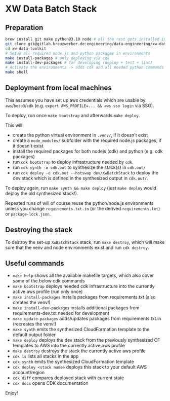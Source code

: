 # XW Data Batch Stack

## Preparation

```bash
brew install git make python@3.10 node # all the rest gets installed into node.js/python environments
git clone git@gitlab.kreuzwerker.de:engineering/data-engineering/xw-data-toolkit.git
cd xw-data-toolkit
# Setup all required node.js and python packages in environments
make install-packages # only deploying via cdk 
make install-dev-packages # for developing (deploy + test + lint)
# Activate the environments -> adds cdk and all needed python commands into the path
make shell
```

## Deployment from local machines

This assumes you have set up aws credentials which are usable by `aws`/`boto3`/`cdk` 
(e.g. `export AWS_PROFILE=... && aws sso login` via SSO).

To deploy, run once `make bootstrap` and afterwards `make deploy`.

This will
* create the python virtual environment in `.venv/`, if it doesn't exist
* create a `node_modules/` subfolder with the required node.js packages, if it doesn't exist
* install the required packages for both nodejs (cdk) and python (e.g. cdk packages)
* run `cdk bootstrap` to deploy infrastructure needed by `cdk`.
* run `cdk synth -o cdk.out` to synthesize the stack(s) in `cdk.out/`
* run `cdk deploy -o cdk.out --hotswap dev/XwBatchStack` to deploy the dev stack which is defined in the synthesized
  output in `cdk.out/`.

To deploy again, run `make synth && make deploy` (just `make deploy` would deploy the old synthesized stack!).

Repeated runs of will of course reuse the python/node.js environments unless you change `requirements.txt.in`
(or the derived `requirements.txt`) or `package-lock.json`.

## Destroying the stack

To destroy the set-up `XwBatchStack` stack, run `make destroy`, which will make sure that the venv and node environments
exist and run `cdk destroy`.

## Useful commands

* `make help`                 shows all the available makefile targets, which also cover some of the below cdk commands
* `make bootstrap`            deploys needed cdk infrastructure into the currently active aws profile (run only once)
* `make install-packages`     installs packages from requirements.txt (also creates the venv!)
* `make install-dev-packages` installs additional packages from requirements-dev.txt needed for development
* `make update-packages`      adds/updates packages from requirements.txt.in (recreates the venv!)
* `make synth`                emits the synthesized CloudFormation template to the default output folder
* `make deploy`               deploys the dev stack from the previously synthesized CF templates to AWS into 
                              the currently active aws profile
* `make destroy`              destroys the stack the currently active aws profile
* `cdk ls`                    lists all stacks in the app
* `cdk synth`                 emits the synthesized CloudFormation template
* `cdk deploy <stack name>`   deploys this stack to your default AWS account/region
* `cdk diff`                  compares deployed stack with current state
* `cdk docs`                  opens CDK documentation

Enjoy!

